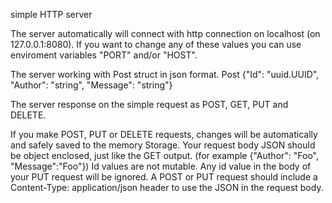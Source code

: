 simple HTTP server

The server automatically will connect with http connection on localhost (on 127.0.0.1:8080). If you want to change any of these values you can use enviroment variables "PORT" and/or "HOST".

The server working with Post struct in json format.
Post {"Id": "uuid.UUID", "Author": "string", "Message": "string"}

The server response on the simple request as POST, GET, PUT and DELETE.

If you make POST, PUT or DELETE requests, changes will be automatically and safely saved to the memory Storage.
Your request body JSON should be object enclosed, just like the GET output. (for example {"Author": "Foo", "Message":"Foo"})
Id values are not mutable. Any id value in the body of your PUT request will be ignored. 
A POST or PUT request should include a Content-Type: application/json header to use the JSON in the request body. 
